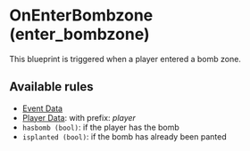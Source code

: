 # OnEnterBombzone (enter_bombzone)

This blueprint is triggered when a player entered a bomb zone.

## Available rules

- [Event Data](GlobalEventData.md)
- [Player Data](GlobalPlayerData.md): with prefix: *player*
- `hasbomb (bool)`: if the player has the bomb
- `isplanted (bool)`: if the bomb has already been panted
